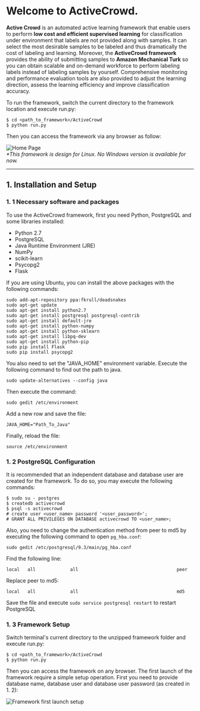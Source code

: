 # Welcome to ActiveCrowd.
**Active Crowd** is an automated active learning framework that enable users to perform **low cost and efficient supervised learning** for classification 
under environment that labels are not provided along with samples. It can select the most desirable samples to be labeled and thus dramatically the cost of 
labeling and learning. Moreover, the **ActiveCrowd framework** provides the ability of submitting samples to **Amazon Mechanical Turk** so you can obtain 
scalable and on-demand workforce to perform labeling labels instead of labeling samples by yourself. Comprehensive monitoring and performance evaluation tools 
are also provided to adjust the learning direction, assess the learning efficiency and improve classification accuracy.  

To run the framework, switch the current directory to the framework location and execute run.py:  
```
$ cd <path_to_framework>/ActiveCrowd
$ python run.py
```  
Then you can access the framework via any browser as follow:   
            
![Home Page](http://i.imgur.com/bZATTVB.png)  
_*This framework is design for Linux. No Windows version is available for now._
  
***
## 1. Installation and Setup
### 1. 1 Necessary software and packages
To use the ActiveCrowd framework, first you need Python, PostgreSQL and some libraries installed:  
* Python 2.7  
* PostgreSQL
* Java Runtime Environment (JRE)
* NumPy
* scikit-learn
* Psycopg2 
* Flask

If you are using Ubuntu, you can install the above packages with the following commands:
```
sudo add-apt-repository ppa:fkrull/deadsnakes
sudo apt-get update
sudo apt-get install python2.7
sudo apt-get install postgresql postgresql-contrib
sudo apt-get install default-jre
sudo apt-get install python-numpy
sudo apt-get install python-sklearn
sudo apt-get install libpq-dev
sudo apt-get install python-pip
sudo pip install Flask
sudo pip install psycopg2
```  

You also need to set the "JAVA_HOME" environment variable. Execute the following command to find out the path to java.
```
sudo update-alternatives --config java
```  
Then execute the command:
```
sudo gedit /etc/environment
```  
Add a new row and save the file:
```
JAVA_HOME="Path_To_Java"
```
Finally, reload the file:
```
source /etc/environment
```

### 1. 2 PostgreSQL Configuration
It is recommended that an independent database and database user are created for the framework. To do so, you may execute the following commands:
```
$ sudo su - postgres
$ createdb activecrowd
$ psql -s activecrowd
# create user <user_name> password '<user_password>';
# GRANT ALL PRIVILEGES ON DATABASE activecrowd TO <user_name>;
```

Also, you need to change the authentication method from peer to md5 by executing the following command to open `pg_hba.conf`:
```
sudo gedit /etc/postgresql/9.3/main/pg_hba.conf
```
Find the following line:
```
local   all             all                                     peer
```
Replace peer to md5:
```
local   all             all                                     md5
```
Save the file and execute `sudo service postgresql restart` to restart PostgreSQL

### 1. 3 Framework Setup
Switch terminal's current directory to the unzipped framework folder and execute run.py:  
```
$ cd <path_to_framework>/ActiveCrowd
$ python run.py
```  
Then you can access the framework on any browser. The first launch of the framework require a simple setup operation. First you need to provide database name, 
database user and database user password (as created in 1. 2):   
     
![Framework first launch setup](http://i.imgur.com/6XtDAWJ.png)
